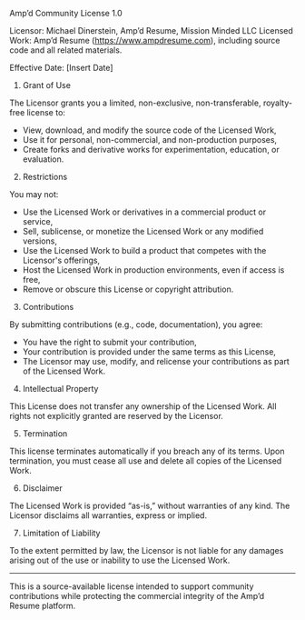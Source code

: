 Amp’d Community License 1.0

Licensor: Michael Dinerstein, Amp’d Resume, Mission Minded LLC Licensed Work: Amp’d Resume
(https://www.ampdresume.com), including source code and all related materials.

Effective Date: [Insert Date]

1. Grant of Use

The Licensor grants you a limited, non-exclusive, non-transferable, royalty-free license to:

- View, download, and modify the source code of the Licensed Work,
- Use it for personal, non-commercial, and non-production purposes,
- Create forks and derivative works for experimentation, education, or evaluation.

2. Restrictions

You may not:

- Use the Licensed Work or derivatives in a commercial product or service,
- Sell, sublicense, or monetize the Licensed Work or any modified versions,
- Use the Licensed Work to build a product that competes with the Licensor's offerings,
- Host the Licensed Work in production environments, even if access is free,
- Remove or obscure this License or copyright attribution.

3. Contributions

By submitting contributions (e.g., code, documentation), you agree:

- You have the right to submit your contribution,
- Your contribution is provided under the same terms as this License,
- The Licensor may use, modify, and relicense your contributions as part of the Licensed Work.

4. Intellectual Property

This License does not transfer any ownership of the Licensed Work. All rights not explicitly granted
are reserved by the Licensor.

5. Termination

This license terminates automatically if you breach any of its terms. Upon termination, you must
cease all use and delete all copies of the Licensed Work.

6. Disclaimer

The Licensed Work is provided “as-is,” without warranties of any kind. The Licensor disclaims all
warranties, express or implied.

7. Limitation of Liability

To the extent permitted by law, the Licensor is not liable for any damages arising out of the use or
inability to use the Licensed Work.

---

This is a source-available license intended to support community contributions while protecting the
commercial integrity of the Amp’d Resume platform.
